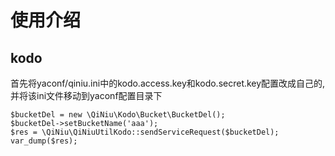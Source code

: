 # 使用介绍
## kodo
首先将yaconf/qiniu.ini中的kodo.access.key和kodo.secret.key配置改成自己的,并将该ini文件移动到yaconf配置目录下

    $bucketDel = new \QiNiu\Kodo\Bucket\BucketDel();
    $bucketDel->setBucketName('aaa');
    $res = \QiNiu\QiNiuUtilKodo::sendServiceRequest($bucketDel);
    var_dump($res);